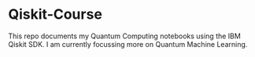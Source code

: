 # Qiskit-Course
This repo documents my Quantum Computing notebooks using the IBM Qiskit SDK.
I am currently focussing more on Quantum Machine Learning.
